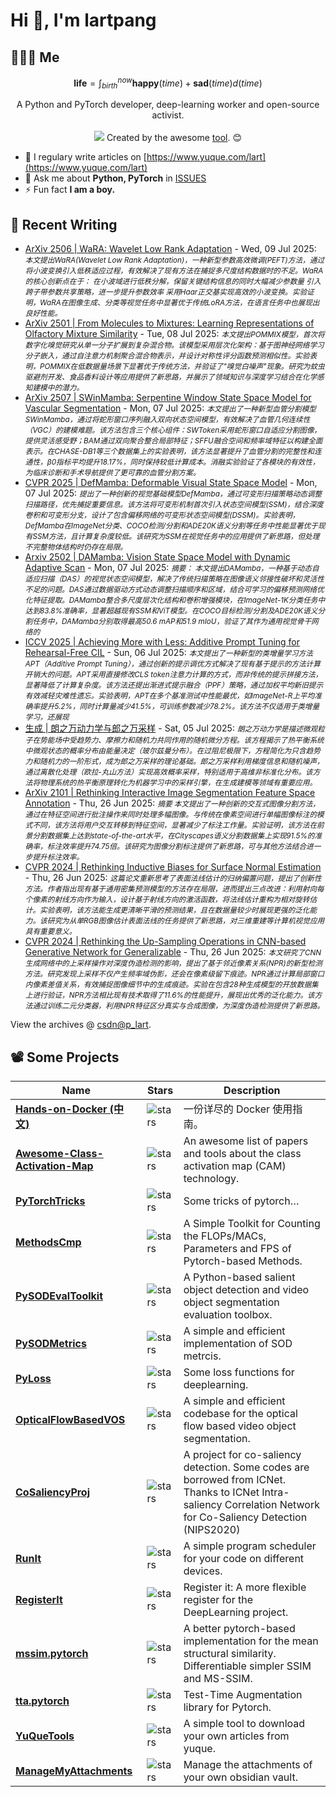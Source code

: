 # Hi 👋, I'm lartpang

## 🧑‍🤝‍🧑 Me

$$
\textbf{life} = \int_{birth}^{now} \mathbf{happy}(time) + \mathbf{sad}(time) d(time)
$$

<p align="center">
  A Python and PyTorch developer, deep-learning worker and open-source activist.
  <br /><br />

  <img src="https://github.com/lartpang/lartpang/assets/26847524/47e4b857-c6b7-4237-a637-0ec73485e48e" />
  Created by the awesome <a href="https://erikdemaine.org/fonts/tetris/">tool</a>. 😊
</p>

* 📝 I regulary write articles on [https://www.yuque.com/lart](https://www.yuque.com/lart)
* 💬 Ask me about **Python, PyTorch** in [ISSUES](https://github.com/lartpang/lartpang/issues)
* ⚡ Fun fact **I am a boy.**

## 📝 Recent Writing

<!-- writing starts -->
* [ArXiv 2506 | WaRA: Wavelet Low Rank Adaptation](https://blog.csdn.net/P_LarT/article/details/149216094) - Wed, 09 Jul 2025: <small>*本文提出WaRA(Wavelet Low Rank Adaptation)，一种新型参数高效微调(PEFT)方法，通过将小波变换引入低秩适应过程，有效解决了现有方法在捕捉多尺度结构数据时的不足。WaRA的核心创新点在于： 在小波域进行低秩分解，保留关键结构信息的同时大幅减少参数量 引入跨子带参数共享策略，进一步提升参数效率 采用Haar正交基实现高效的小波变换。实验证明，WaRA在图像生成、分类等视觉任务中显著优于传统LoRA方法，在语言任务中也展现出良好性能。*</small>
* [ArXiv 2501 | From Molecules to Mixtures: Learning Representations of Olfactory Mixture Similarity](https://blog.csdn.net/P_LarT/article/details/149208677) - Tue, 08 Jul 2025: <small>*本文提出POMMIX模型，首次将数字化嗅觉研究从单一分子扩展到复杂混合物。该模型采用层次化架构：基于图神经网络学习分子嵌入，通过自注意力机制聚合混合物表示，并设计对称性评分函数预测相似性。实验表明，POMMIX在低数据量场景下显著优于传统方法，并验证了&quot;嗅觉白噪声&quot;现象。研究为蚊虫驱避剂开发、食品香料设计等应用提供了新思路，并展示了领域知识与深度学习结合在化学感知建模中的潜力。*</small>
* [ArXiv 2507 | SWinMamba: Serpentine Window State Space Model for Vascular Segmentation](https://blog.csdn.net/P_LarT/article/details/149172348) - Mon, 07 Jul 2025: <small>*本文提出了一种新型血管分割模型SWinMamba，通过将蛇形窗口序列融入双向状态空间模型，有效解决了血管几何连续性（VGC）的建模难题。该方法包含三个核心组件：SWToken采用蛇形窗口自适应分割图像，提供灵活感受野；BAM通过双向聚合整合局部特征；SFFU融合空间和频率域特征以构建全面表示。在CHASE-DB1等三个数据集上的实验表明，该方法显著提升了血管分割的完整性和连通性，β0指标平均提升18.17%，同时保持较低计算成本。消融实验验证了各模块的有效性，为临床诊断和手术导航提供了更可靠的血管分割方案。*</small>
* [CVPR 2025 | DefMamba: Deformable Visual State Space Model](https://blog.csdn.net/P_LarT/article/details/149170100) - Mon, 07 Jul 2025: <small>*提出了一种创新的视觉基础模型DefMamba，通过可变形扫描策略动态调整扫描路径，优先捕捉重要信息。该方法将可变形机制首次引入状态空间模型(SSM)，结合深度卷积和可变形分支，设计了包含偏移网络的可变形状态空间模型(DSSM)。实验表明，DefMamba在ImageNet分类、COCO检测/分割和ADE20K语义分割等任务中性能显著优于现有SSM方法，且计算复杂度较低。该研究为SSM在视觉任务中的应用提供了新思路，但处理不完整物体结构时仍存在局限。*</small>
* [Arxiv 2502 | DAMamba: Vision State Space Model with Dynamic Adaptive Scan](https://blog.csdn.net/P_LarT/article/details/149167284) - Mon, 07 Jul 2025: <small>*摘要： 本文提出DAMamba，一种基于动态自适应扫描（DAS）的视觉状态空间模型，解决了传统扫描策略在图像语义邻接性破坏和灵活性不足的问题。DAS通过数据驱动方式动态调整扫描顺序和区域，结合可学习的偏移预测网络优化特征提取。DAMamba整合多尺度层次化结构和卷积增强模块，在ImageNet-1K分类任务中达到83.8%准确率，显著超越现有SSM和ViT模型。在COCO目标检测/分割及ADE20K语义分割任务中，DAMamba分别取得最高50.6 mAP和51.9 mIoU，验证了其作为通用视觉骨干网络的*</small>
* [ICCV 2025 | Achieving More with Less: Additive Prompt Tuning for Rehearsal-Free CIL](https://blog.csdn.net/P_LarT/article/details/149156683) - Sun, 06 Jul 2025: <small>*本文提出了一种新型的类增量学习方法APT（Additive Prompt Tuning），通过创新的提示调优方式解决了现有基于提示的方法计算开销大的问题。APT采用直接修改CLS token注意力计算的方式，而非传统的提示拼接方法，显著降低了计算复杂度。该方法还提出渐进式提示融合（PPF）策略，通过加权平均新旧提示有效减轻灾难性遗忘。实验表明，APT在多个基准测试中性能最优，如ImageNet-R上平均准确率提升5.2%，同时计算量减少41.5%，可训练参数减少78.2%。该方法不仅适用于类增量学习，还展现*</small>
* [生成 | 朗之万动力学与郎之万采样](https://blog.csdn.net/P_LarT/article/details/149140845) - Sat, 05 Jul 2025: <small>*朗之万动力学是描述微观粒子在势能场中受趋势力、摩擦力和随机力共同作用的随机微分方程。该方程揭示了热平衡系统中微观状态的概率分布由能量决定（玻尔兹曼分布）。在过阻尼极限下，方程简化为只含趋势力和随机力的一阶形式，成为郎之万采样的理论基础。郎之万采样利用梯度信息和随机噪声，通过离散化处理（欧拉-丸山方法）实现高效概率采样，特别适用于高维非标准化分布。该方法将物理系统的热平衡原理转化为机器学习中的采样引擎，在生成建模等领域有重要应用。*</small>
* [ArXiv 2101 | Rethinking Interactive Image Segmentation Feature Space Annotation](https://blog.csdn.net/P_LarT/article/details/148924990) - Thu, 26 Jun 2025: <small>*摘要 本文提出了一种创新的交互式图像分割方法，通过在特征空间进行批注操作来同时处理多幅图像。与传统在像素空间进行单幅图像标注的模式不同，该方法将用户交互转移到特征空间，显著减少了标注工作量。实验证明，该方法在前景分割数据集上达到state-of-the-art水平，在Cityscapes语义分割数据集上实现91.5%的准确率，标注效率提升74.75倍。该研究为图像分割标注提供了新思路，可与其他方法结合进一步提升标注效率。*</small>
* [CVPR 2024 | Rethinking Inductive Biases for Surface Normal Estimation](https://blog.csdn.net/P_LarT/article/details/148924871) - Thu, 26 Jun 2025: <small>*这篇论文重新思考了表面法线估计的归纳偏置问题，提出了创新性方法。作者指出现有基于通用密集预测模型的方法存在局限，进而提出三点改进：利用射向每个像素的射线方向作为输入，设计基于射线方向的激活函数，将法线估计重构为相对旋转估计。实验表明，该方法能生成更清晰平滑的预测结果，且在数据量较少时展现更强的泛化能力。该研究为从单RGB图像估计表面法线的任务提供了新思路，对三维重建等计算机视觉应用具有重要意义。*</small>
* [CVPR 2024 | Rethinking the Up-Sampling Operations in CNN-based Generative Network for Generalizable](https://blog.csdn.net/P_LarT/article/details/148924689) - Thu, 26 Jun 2025: <small>*本文研究了CNN生成网络中的上采样操作对深度伪造检测的影响，提出了基于邻近像素关系(NPR)的新型检测方法。研究发现上采样不仅产生频率域伪影，还会在像素级留下痕迹。NPR通过计算局部窗口内像素差值关系，有效捕捉图像细节中的生成痕迹。实验在包含28种生成模型的开放数据集上进行验证，NPR方法相比现有技术取得了11.6%的性能提升，展现出优秀的泛化能力。该方法通过训练二元分类器，利用NPR特征区分真实与合成图像，为深度伪造检测提供了新思路。*</small>
<!-- writing ends -->

View the archives @ [csdn@p_lart](https://blog.csdn.net/p_lart).

## 📽️ Some Projects

| Name                                                                                         | Stars                                                                               | Description                                                                                                                                                      |
| -------------------------------------------------------------------------------------------- | ----------------------------------------------------------------------------------- | ---------------------------------------------------------------------------------------------------------------------------------------------------------------- |
| [**Hands-on-Docker (中文)**](https://github.com/lartpang/Hands-on-Docker)                    | ![stars](https://img.shields.io/github/stars/lartpang/Hands-on-Docker)              | 一份详尽的 Docker 使用指南。                                                                                                                                     |
| [**Awesome-Class-Activation-Map**](https://github.com/lartpang/awesome-class-activation-map) | ![stars](https://img.shields.io/github/stars/lartpang/awesome-class-activation-map) | An awesome list of papers and tools about the class activation map (CAM) technology.                                                                             |
| [**PyTorchTricks**](https://github.com/lartpang/PyTorchTricks)                               | ![stars](https://img.shields.io/github/stars/lartpang/PyTorchTricks)                | Some tricks of pytorch…                                                                                                                                          |
| [**MethodsCmp**](https://github.com/lartpang/MethodsCmp)                                     | ![stars](https://img.shields.io/github/stars/lartpang/MethodsCmp)                   | A Simple Toolkit for Counting the FLOPs/MACs, Parameters and FPS of Pytorch-based Methods.                                                                       |
| [**PySODEvalToolkit**](https://github.com/lartpang/PySODEvalToolkit)                         | ![stars](https://img.shields.io/github/stars/lartpang/PySODEvalToolkit)             | A Python-based salient object detection and video object segmentation evaluation toolbox.                                                                        |
| [**PySODMetrics**](https://github.com/lartpang/PySODMetrics)                                 | ![stars](https://img.shields.io/github/stars/lartpang/PySODMetrics)                 | A simple and efficient implementation of SOD metrcis.                                                                                                            |
| [**PyLoss**](https://github.com/lartpang/PyLoss)                                             | ![stars](https://img.shields.io/github/stars/lartpang/PyLoss)                       | Some loss functions for deeplearning.                                                                                                                            |
| [**OpticalFlowBasedVOS**](https://github.com/lartpang/OpticalFlowBasedVOS)                   | ![stars](https://img.shields.io/github/stars/lartpang/OpticalFlowBasedVOS)          | A simple and efficient codebase for the optical flow based video object segmentation.                                                                            |
| [**CoSaliencyProj**](https://github.com/lartpang/CoSaliencyProj)                             | ![stars](https://img.shields.io/github/stars/lartpang/CoSaliencyProj)               | A project for co-saliency detection. Some codes are borrowed from ICNet. Thanks to ICNet Intra-saliency Correlation Network for Co-Saliency Detection (NIPS2020) |
| [**RunIt**](https://github.com/lartpang/RunIt)                                               | ![stars](https://img.shields.io/github/stars/lartpang/RunIt)                        | A simple program scheduler for your code on different devices.                                                                                                   |
| [**RegisterIt**](https://github.com/lartpang/RegisterIt)                                     | ![stars](https://img.shields.io/github/stars/lartpang/RegisterIt)                   | Register it: A more flexible register for the DeepLearning project.                                                                                              |
| [**mssim.pytorch**](https://github.com/lartpang/mssim.pytorch)                               | ![stars](https://img.shields.io/github/stars/lartpang/mssim.pytorch)                | A better pytorch-based implementation for the mean structural similarity. Differentiable simpler SSIM and MS-SSIM.                                               |
| [**tta.pytorch**](https://github.com/lartpang/tta.pytorch)                                   | ![stars](https://img.shields.io/github/stars/lartpang/tta.pytorch)                  | Test-Time Augmentation library for Pytorch.                                                                                                                      |
| [**YuQueTools**](https://github.com/lartpang/YuQueTools)                                     | ![stars](https://img.shields.io/github/stars/lartpang/YuQueTools)                   | A simple tool to download your own articles from yuque.                                                                                                          |
| [**ManageMyAttachments**](https://github.com/lartpang/ManageMyAttachments)                   | ![stars](https://img.shields.io/github/stars/lartpang/ManageMyAttachments)          | Manage the attachments of your own obsidian vault.                                                                                                               |
